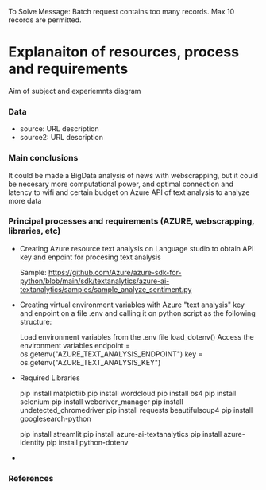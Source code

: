 To Solve
Message: Batch request contains too many records. Max 10 records are permitted.

# Explanaiton of resources, process and requirements

Aim of subject and experiemnts diagram

### Data
- source: URL
    description
- source2: URL
    description

### Main conclusions

It could be made a BigData analysis of news with webscrapping, but it could be necesary more computational power, and optimal connection and latency to wifi and certain budget on Azure API of text analysis to analyze more data  

### Principal processes and requirements (AZURE, webscrapping, libraries, etc)

- Creating Azure resource text analysis on Language studio to obtain API key and enpoint for procesing text analysis 
    
    Sample:
    https://github.com/Azure/azure-sdk-for-python/blob/main/sdk/textanalytics/azure-ai-textanalytics/samples/sample_analyze_sentiment.py
- Creating virtual environment variables with Azure "text analysis" key and enpoint on a file .env and calling it on python script as the following structure:
    
    Load environment variables from the .env file
    load_dotenv()
    Access the environment variables
    endpoint = os.getenv("AZURE_TEXT_ANALYSIS_ENDPOINT")
    key = os.getenv("AZURE_TEXT_ANALYSIS_KEY")    

- Required Libraries

    pip install matplotlib
    pip install wordcloud
    pip install bs4
    pip install selenium
    pip install webdriver_manager
    pip install undetected_chromedriver
    pip install requests beautifulsoup4
    pip install googlesearch-python

    pip install streamlit
    pip install azure-ai-textanalytics
    pip install azure-identity
    pip install python-dotenv

- 

### References